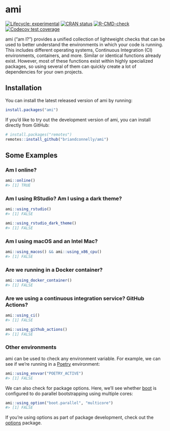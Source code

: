 
<!-- README.md is generated from README.Rmd. Please edit that file -->

# ami

<!-- badges: start -->

[![Lifecycle:
experimental](https://img.shields.io/badge/lifecycle-experimental-orange.svg)](https://lifecycle.r-lib.org/articles/stages.html#experimental)
[![CRAN
status](https://www.r-pkg.org/badges/version/ami)](https://CRAN.R-project.org/package=ami)
[![R-CMD-check](https://github.com/briandconnelly/ami/actions/workflows/R-CMD-check.yaml/badge.svg)](https://github.com/briandconnelly/ami/actions/workflows/R-CMD-check.yaml)
[![Codecov test
coverage](https://codecov.io/gh/briandconnelly/ami/branch/main/graph/badge.svg)](https://app.codecov.io/gh/briandconnelly/ami?branch=main)
<!-- badges: end -->

ami (“am I?”) provides a unified collection of lightweight checks that
can be used to better understand the environments in which your code is
running. This includes different operating systems, Continuous
Integration (CI) environments, containers, and more. Similar or
identical functions already exist. However, most of these functions
exist within highly specialized packages, so using several of them can
quickly create a lot of dependencies for your own projects.

## Installation

You can install the latest released version of ami by running:

``` r
install.packages("ami")
```

If you’d like to try out the development version of ami, you can install
directly from GitHub:

``` r
# install.packages("remotes")
remotes::install_github("briandconnelly/ami")
```

## Some Examples

### Am I online?

``` r
ami::online()
#> [1] TRUE
```

### Am I using RStudio? Am I using a dark theme?

``` r
ami::using_rstudio()
#> [1] FALSE

ami::using_rstudio_dark_theme()
#> [1] FALSE
```

### Am I using macOS and an Intel Mac?

``` r
ami::using_macos() && ami::using_x86_cpu()
#> [1] FALSE
```

### Are we running in a Docker container?

``` r
ami::using_docker_container()
#> [1] FALSE
```

### Are we using a continuous integration service? GitHub Actions?

``` r
ami::using_ci()
#> [1] FALSE

ami::using_github_actions()
#> [1] FALSE
```

### Other environments

ami can be used to check any environment variable. For example, we can
see if we’re running in a [Poetry](https://python-poetry.org)
environment:

``` r
ami::using_envvar("POETRY_ACTIVE")
#> [1] FALSE
```

We can also check for package options. Here, we’ll see whether
[boot](https://cran.r-project.org/package=boot) is configured to do
parallel bootstrapping using multiple cores:

``` r
ami::using_option("boot.parallel", "multicore")
#> [1] FALSE
```

If you’re using options as part of package development, check out the
[options](https://cran.r-project.org/package=options) package.
